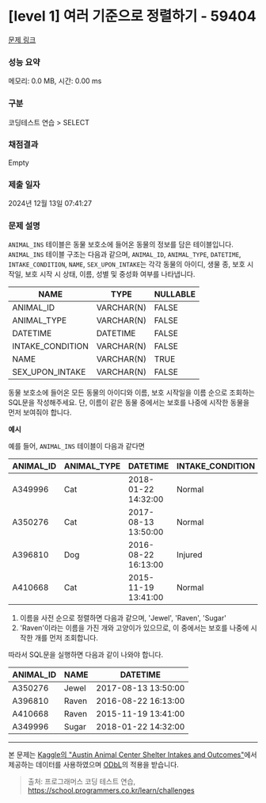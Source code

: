 # \[level 1] 여러 기준으로 정렬하기 - 59404

[문제 링크](https://school.programmers.co.kr/learn/courses/30/lessons/59404)

### 성능 요약

메모리: 0.0 MB, 시간: 0.00 ms

### 구분

코딩테스트 연습 > SELECT

### 채점결과

Empty

### 제출 일자

2024년 12월 13일 07:41:27

### 문제 설명

`ANIMAL_INS` 테이블은 동물 보호소에 들어온 동물의 정보를 담은 테이블입니다. `ANIMAL_INS` 테이블 구조는 다음과 같으며, `ANIMAL_ID`, `ANIMAL_TYPE`, `DATETIME`, `INTAKE_CONDITION`, `NAME`, `SEX_UPON_INTAKE`는 각각 동물의 아이디, 생물 종, 보호 시작일, 보호 시작 시 상태, 이름, 성별 및 중성화 여부를 나타냅니다.

| NAME              | TYPE       | NULLABLE |
| ----------------- | ---------- | -------- |
| ANIMAL\_ID        | VARCHAR(N) | FALSE    |
| ANIMAL\_TYPE      | VARCHAR(N) | FALSE    |
| DATETIME          | DATETIME   | FALSE    |
| INTAKE\_CONDITION | VARCHAR(N) | FALSE    |
| NAME              | VARCHAR(N) | TRUE     |
| SEX\_UPON\_INTAKE | VARCHAR(N) | FALSE    |

동물 보호소에 들어온 모든 동물의 아이디와 이름, 보호 시작일을 이름 순으로 조회하는 SQL문을 작성해주세요. 단, 이름이 같은 동물 중에서는 보호를 나중에 시작한 동물을 먼저 보여줘야 합니다.

**예시**

예를 들어, `ANIMAL_INS` 테이블이 다음과 같다면

| ANIMAL\_ID | ANIMAL\_TYPE | DATETIME            | INTAKE\_CONDITION | NAME  | SEX\_UPON\_INTAKE |
| ---------- | ------------ | ------------------- | ----------------- | ----- | ----------------- |
| A349996    | Cat          | 2018-01-22 14:32:00 | Normal            | Sugar | Neutered Male     |
| A350276    | Cat          | 2017-08-13 13:50:00 | Normal            | Jewel | Spayed Female     |
| A396810    | Dog          | 2016-08-22 16:13:00 | Injured           | Raven | Spayed Female     |
| A410668    | Cat          | 2015-11-19 13:41:00 | Normal            | Raven | Spayed Female     |

1. 이름을 사전 순으로 정렬하면 다음과 같으며, 'Jewel', 'Raven', 'Sugar'
2. 'Raven'이라는 이름을 가진 개와 고양이가 있으므로, 이 중에서는 보호를 나중에 시작한 개를 먼저 조회합니다.

따라서 SQL문을 실행하면 다음과 같이 나와야 합니다.

| ANIMAL\_ID | NAME  | DATETIME            |
| ---------- | ----- | ------------------- |
| A350276    | Jewel | 2017-08-13 13:50:00 |
| A396810    | Raven | 2016-08-22 16:13:00 |
| A410668    | Raven | 2015-11-19 13:41:00 |
| A349996    | Sugar | 2018-01-22 14:32:00 |

***

본 문제는 [Kaggle의 "Austin Animal Center Shelter Intakes and Outcomes"](https://www.kaggle.com/aaronschlegel/austin-animal-center-shelter-intakes-and-outcomes)에서 제공하는 데이터를 사용하였으며 [ODbL](https://opendatacommons.org/licenses/odbl/1.0/)의 적용을 받습니다.

> 출처: 프로그래머스 코딩 테스트 연습, https://school.programmers.co.kr/learn/challenges

